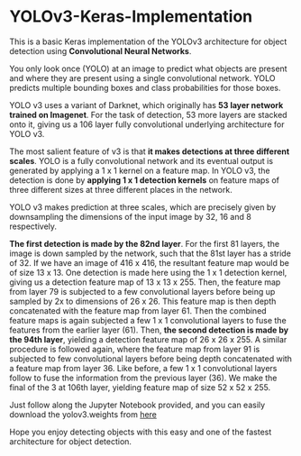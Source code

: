 # YOLOv3-Keras-Implementation

This is a basic Keras implementation of the YOLOv3 architecture for object detection using **Convolutional Neural Networks**.

You only look once (YOLO) at an image to predict what objects are present and where they are present using a single convolutional network. YOLO predicts multiple bounding boxes and class probabilities for those boxes.

YOLO v3 uses a variant of Darknet, which originally has **53 layer network trained on Imagenet**. For the task of detection, 53 more layers are stacked onto it, giving us a 106 layer fully convolutional underlying architecture for YOLO v3.

The most salient feature of v3 is that **it makes detections at three different scales**. YOLO is a fully convolutional network and its eventual output is generated by applying a 1 x 1 kernel on a feature map. In YOLO v3, the detection is done by **applying 1 x 1 detection kernels** on feature maps of three different sizes at three different places in the network.

YOLO v3 makes prediction at three scales, which are precisely given by downsampling the dimensions of the input image by 32, 16 and 8 respectively.

**The first detection is made by the 82nd layer**. For the first 81 layers, the image is down sampled by the network, such that the 81st layer has a stride of 32. If we have an image of 416 x 416, the resultant feature map would be of size 13 x 13. 
One detection is made here using the 1 x 1 detection kernel, giving us a detection feature map of 13 x 13 x 255.
Then, the feature map from layer 79 is subjected to a few convolutional layers before being up sampled by 2x to dimensions of 26 x 26. 
This feature map is then depth concatenated with the feature map from layer 61. Then the combined feature maps is again subjected a few 1 x 1 convolutional layers to fuse the features from the earlier layer (61). 
Then, **the second detection is made by the 94th layer**, yielding a detection feature map of 26 x 26 x 255.
A similar procedure is followed again, where the feature map from layer 91 is subjected to few convolutional layers before being depth concatenated with a feature map from layer 36. Like before, a few 1 x 1 convolutional layers follow to fuse the information from the previous layer (36). 
We make the final of the 3 at 106th layer, yielding feature map of size 52 x 52 x 255.

Just follow along the Jupyter Notebook provided, and you can easily download the yolov3.weights from [here](https://pjreddie.com/media/files/yolov3.weights)

Hope you enjoy detecting objects with this easy and one of the fastest architecture for object detection.
